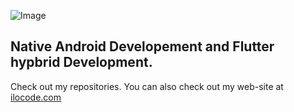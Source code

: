 ![Image](https://www.ilocode.com/uploads/1/3/2/0/132090565/published/ilocode.png?1643474117)

## Native Android Developement and Flutter hypbrid Development.
Check out my repositories. You can also check out my web-site at [ilocode.com](https://ilocode.com)

<!---
maydev99/maydev99 is a ✨ special ✨ repository because its `README.md` (this file) appears on your GitHub profile.
You can click the Preview link to take a look at your changes.
--->
